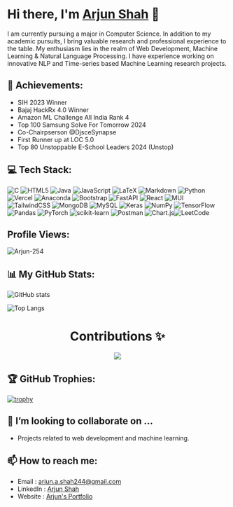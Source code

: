 # Hi there, I'm [Arjun Shah](https://github.com/Arjun-254) 👋

<!--[![Typing SVG](https://readme-typing-svg.demolab.com?font=Fira+Code&weight=500&size=27&pause=1000&background=952FFF00&width=435&lines=A+Passionate+CS+Student;)](https://git.io/typing-svg) !-->


I am currently pursuing a major in Computer Science. In addition to my academic pursuits, I bring valuable research and professional experience to the table. My enthusiasm lies in the realm of Web Development, Machine Learning & Natural Language Processing. I have experience working on innovative NLP and Time-series based Machine Learning research projects.




## 🥇 Achievements:
- SIH 2023 Winner
- Bajaj HackRx 4.0 Winner
- Amazon ML Challenge All India Rank 4
- Top 100 Samsung Solve For Tomorrow 2024
- Co-Chairpserson @DjsceSynapse
- First Runner up at LOC 5.0
- Top 80 Unstoppable E-School Leaders 2024 (Unstop)

## 💻 Tech Stack:


![C](https://img.shields.io/badge/c-%2300599C.svg?style=for-the-badge&logo=c&logoColor=white) ![HTML5](https://img.shields.io/badge/html5-%23E34F26.svg?style=for-the-badge&logo=html5&logoColor=white) ![Java](https://img.shields.io/badge/java-%23ED8B00.svg?style=for-the-badge&logo=java&logoColor=white) ![JavaScript](https://img.shields.io/badge/javascript-%23323330.svg?style=for-the-badge&logo=javascript&logoColor=%23F7DF1E) ![LaTeX](https://img.shields.io/badge/latex-%23008080.svg?style=for-the-badge&logo=latex&logoColor=white) ![Markdown](https://img.shields.io/badge/markdown-%23000000.svg?style=for-the-badge&logo=markdown&logoColor=white) ![Python](https://img.shields.io/badge/python-3670A0?style=for-the-badge&logo=python&logoColor=ffdd54) ![Vercel](https://img.shields.io/badge/vercel-%23000000.svg?style=for-the-badge&logo=vercel&logoColor=white) ![Anaconda](https://img.shields.io/badge/Anaconda-%2344A833.svg?style=for-the-badge&logo=anaconda&logoColor=white) ![Bootstrap](https://img.shields.io/badge/bootstrap-%23563D7C.svg?style=for-the-badge&logo=bootstrap&logoColor=white) ![FastAPI](https://img.shields.io/badge/FastAPI-005571?style=for-the-badge&logo=fastapi)  ![React](https://img.shields.io/badge/react-%2320232a.svg?style=for-the-badge&logo=react&logoColor=%2361DAFB) ![MUI](https://img.shields.io/badge/MUI-%230081CB.svg?style=for-the-badge&logo=material-ui&logoColor=white) ![TailwindCSS](https://img.shields.io/badge/tailwindcss-%2338B2AC.svg?style=for-the-badge&logo=tailwind-css&logoColor=white) ![MongoDB](https://img.shields.io/badge/MongoDB-%234ea94b.svg?style=for-the-badge&logo=mongodb&logoColor=white) ![MySQL](https://img.shields.io/badge/mysql-%2300f.svg?style=for-the-badge&logo=mysql&logoColor=white) ![Keras](https://img.shields.io/badge/Keras-%23D00000.svg?style=for-the-badge&logo=Keras&logoColor=white) ![NumPy](https://img.shields.io/badge/numpy-%23013243.svg?style=for-the-badge&logo=numpy&logoColor=white) ![TensorFlow](https://img.shields.io/badge/TensorFlow-%23FF6F00.svg?style=for-the-badge&logo=TensorFlow&logoColor=white) ![Pandas](https://img.shields.io/badge/pandas-%23150458.svg?style=for-the-badge&logo=pandas&logoColor=white) ![PyTorch](https://img.shields.io/badge/PyTorch-%23EE4C2C.svg?style=for-the-badge&logo=PyTorch&logoColor=white) ![scikit-learn](https://img.shields.io/badge/scikit--learn-%23F7931E.svg?style=for-the-badge&logo=scikit-learn&logoColor=white)   ![Postman](https://img.shields.io/badge/Postman-FF6C37?style=for-the-badge&logo=postman&logoColor=white) ![Chart.js](https://img.shields.io/badge/chart.js-F5788D.svg?style=for-the-badge&logo=chart.js&logoColor=white)![LeetCode](https://img.shields.io/badge/LeetCode-000000?style=for-the-badge&logo=LeetCode&logoColor=#d16c06)



## Profile Views:
<p align="left"> <img src="https://komarev.com/ghpvc/?username=Arjun-254&label=Profile%20views&color=0e75b6&style=flat" alt="Arjun-254" /> </p>

## 📊 My GitHub Stats:
![GitHub stats](https://github-readme-stats-sigma-five.vercel.app/api?username=Arjun-254&show_icons=true&theme=tokyonight)

![Top Langs](https://github-readme-stats-sigma-five.vercel.app/api/top-langs/?username=Arjun-254&theme=tokyonight)

<h1 align="center">  Contributions ✨</h1>
<p align="center">
 <a href="https://git.io/streak-stats" align="middle">
    <img src="https://streak-stats.demolab.com?user=Arjun-254&theme=transparent&border_radius=5.9&date_format=j%20M%5B%20Y%5D&&card_width=1000"">
  </a>

## 🏆 GitHub Trophies:
[![trophy](https://github-profile-trophy.vercel.app/?username=Arjun-254&theme=onedark)](https://github.com/Arjun-254/github-profile-trophy)

## 👯 I’m looking to collaborate on ...
- Projects related to web development and machine learning.


## 📫 How to reach me:
- Email : [arjun.a.shah244@gmail.com](mailto:arjun.a.shah244@gmail.com)
- LinkedIn : [Arjun Shah](https://www.linkedin.com/in/arjun-shah-389699235/)
- Website : [Arjun's Portfolio](https://portfolio-arjunshah.vercel.app/)


